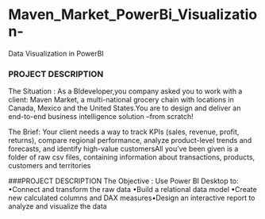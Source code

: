 # Maven_Market_PowerBi_Visualization-
Data Visualization in PowerBI 

### PROJECT DESCRIPTION

The Situation : As a BIdeveloper,you company asked you to work with a client: Maven Market, a multi-national grocery chain with locations in Canada, Mexico and the United States.You are to design and deliver an end-to-end business intelligence solution –from scratch!

The  Brief: Your client needs a way to track KPIs (sales, revenue, profit, returns), compare regional performance, analyze product-level trends and forecasts, and identify high-value customersAll you’ve been given is a folder of raw csv files, containing information about transactions, products, customers and territories

###PROJECT DESCRIPTION
The Objective : Use Power BI Desktop to: 
      •Connect and transform the raw data
      •Build a relational data model
      •Create new calculated columns and DAX measures•Design an interactive report to analyze and visualize the data
